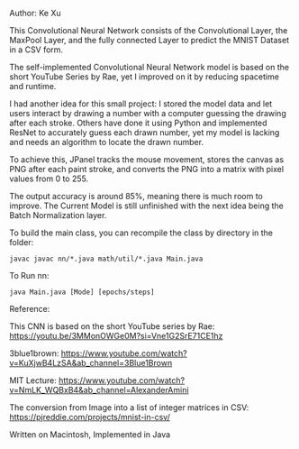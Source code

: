 Author: Ke Xu

This Convolutional Neural Network consists of the Convolutional Layer, the MaxPool Layer, and the fully connected Layer to predict the MNIST Dataset in a CSV form.

The self-implemented Convolutional Neural Network model is based on the short YouTube Series by Rae, yet I improved on it by reducing spacetime and runtime.

I had another idea for this small project: I stored the model data and let users interact by drawing a number with a computer guessing the drawing after each stroke.
Others have done it using Python and implemented ResNet to accurately guess each drawn number, yet my model is lacking and needs an algorithm to locate the drawn number. 

To achieve this, JPanel tracks the mouse movement, stores the canvas as PNG after each paint stroke, and converts the PNG into a matrix with pixel values from 0 to 255.

The output accuracy is around 85%, meaning there is much room to improve.
The Current Model is still unfinished with the next idea being the Batch Normalization layer.

To build the main class, you can recompile the class by directory in the folder:

`javac javac nn/*.java math/util/*.java Main.java`

To Run nn: 

`java Main.java [Mode] [epochs/steps]`


Reference:

This CNN is based on the short YouTube series by Rae:
https://youtu.be/3MMonOWGe0M?si=Vne1G2SrE71CE1hz

3blue1brown:
https://www.youtube.com/watch?v=KuXjwB4LzSA&ab_channel=3Blue1Brown

MIT Lecture:
https://www.youtube.com/watch?v=NmLK_WQBxB4&ab_channel=AlexanderAmini

The conversion from Image into a list of integer matrices in CSV:
https://pjreddie.com/projects/mnist-in-csv/


Written on Macintosh, Implemented in Java
